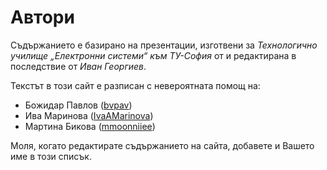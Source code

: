 # Автори

Съдържанието е базирано на презентации, изготвени за _Технологично училище „Електронни системи“ към ТУ-София_ от и редактирана в последствие от _Иван Георгиев_.

Текстът в този сайт е разписан с невероятната помощ на:

- Божидар Павлов ([bvpav](https://github.com/bvpav))
- Ива Маринова ([IvaAMarinova](https://github.com/IvaAMarinova))
- Мартина Бикова ([mmoonniiee](https://github.com/mmoonniiee))

Моля, когато редактирате съдържанието на сайта, добавете и Вашето име в този списък.

